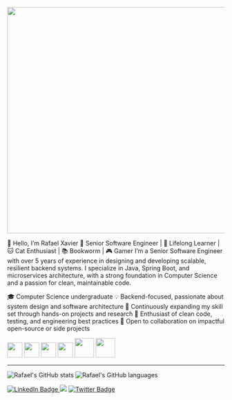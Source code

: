<img src="https://github.com/rafaelxvr/rafaelxvr/assets/78372916/9c85e0c5-093d-4304-9881-bdefc95beb20" width="525px" align="center">

👋 Hello, I’m Rafael Xavier
💼 Senior Software Engineer | 🧠 Lifelong Learner | 🐱 Cat Enthusiast | 📚 Bookworm | 🎮 Gamer
I’m a Senior Software Engineer with over 5 years of experience in designing and developing scalable, resilient backend systems. I specialize in Java, Spring Boot, and microservices architecture, with a strong foundation in Computer Science and a passion for clean, maintainable code.

🎓 Computer Science undergraduate
💡 Backend-focused, passionate about system design and software architecture
🌱 Continuously expanding my skill set through hands-on projects and research
🧪 Enthusiast of clean code, testing, and engineering best practices
🤝 Open to collaboration on impactful open-source or side projects

<div> 
  <img src="https://cdn.jsdelivr.net/gh/devicons/devicon/icons/spring/spring-original.svg" width="35px"/>
  <img src="https://cdn.jsdelivr.net/gh/devicons/devicon/icons/java/java-original.svg" width="35px"/>
  <img src="https://cdn.jsdelivr.net/gh/devicons/devicon/icons/sqldeveloper/sqldeveloper-original.svg" width="35px"/>
  <img src="https://cdn.jsdelivr.net/gh/devicons/devicon/icons/react/react-original-wordmark.svg" width="35px"/>
  <img src="https://cdn.jsdelivr.net/gh/devicons/devicon/icons/html5/html5-original.svg" width="45px"/>
  <img src="https://cdn.jsdelivr.net/gh/devicons/devicon/icons/csharp/csharp-original.svg" width="45px"/>
</div>

---
![Rafael's GitHub stats](https://github-readme-stats.vercel.app/api?username=rafaelxvr&show_icons=true&theme=radical)
![Rafael's GitHub languages](https://github-readme-stats.vercel.app/api/top-langs/?username=rafaelxvr&layout=compact&theme=radical&count-private=true)

<div id="badges">
  <a href = "https://github.com/rafaelxvr">
    <img src="https://img.shields.io/badge/LinkedIn-blue?style=for-the-badge&logo=linkedin&logoColor=white" alt="LinkedIn Badge"/>
  </a>
  <a href="https://instagram.com/rafaelxvr" target="_blank"><img src="https://img.shields.io/badge/-Instagram-%23E4405F?style=for-the-badge&logo=instagram&logoColor=white" target="_blank"></a>
  <a href = "[https://github.com/rafaelxvr](https://twitter.com/dangeroumasters)">
    <img src="https://img.shields.io/badge/Twitter-blue?style=for-the-badge&logo=twitter&logoColor=white" alt="Twitter Badge"/>
  </a>
</div>
